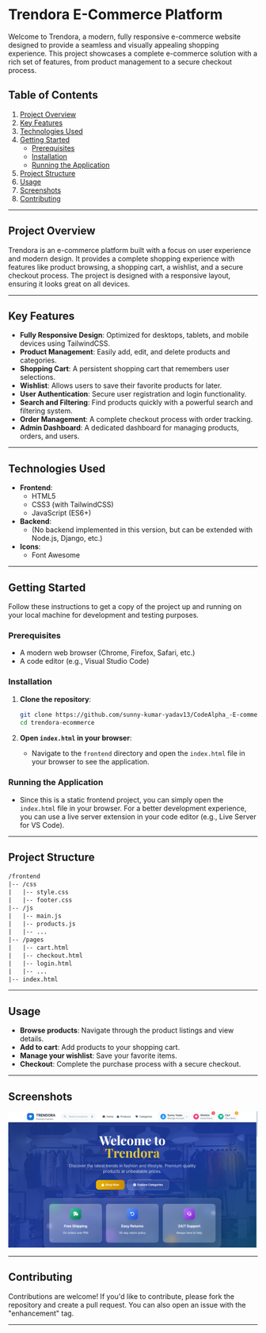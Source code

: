 # Trendora E-Commerce Platform

Welcome to Trendora, a modern, fully responsive e-commerce website designed to provide a seamless and visually appealing shopping experience. This project showcases a complete e-commerce solution with a rich set of features, from product management to a secure checkout process.

## Table of Contents

1. [Project Overview](#project-overview)
2. [Key Features](#key-features)
3. [Technologies Used](#technologies-used)
4. [Getting Started](#getting-started)
   - [Prerequisites](#prerequisites)
   - [Installation](#installation)
   - [Running the Application](#running-the-application)
5. [Project Structure](#project-structure)
6. [Usage](#usage)
7. [Screenshots](#screenshots)
8. [Contributing](#contributing)

---

## Project Overview

Trendora is an e-commerce platform built with a focus on user experience and modern design. It provides a complete shopping experience with features like product browsing, a shopping cart, a wishlist, and a secure checkout process. The project is designed with a responsive layout, ensuring it looks great on all devices.

---

## Key Features

- **Fully Responsive Design**: Optimized for desktops, tablets, and mobile devices using TailwindCSS.
- **Product Management**: Easily add, edit, and delete products and categories.
- **Shopping Cart**: A persistent shopping cart that remembers user selections.
- **Wishlist**: Allows users to save their favorite products for later.
- **User Authentication**: Secure user registration and login functionality.
- **Search and Filtering**: Find products quickly with a powerful search and filtering system.
- **Order Management**: A complete checkout process with order tracking.
- **Admin Dashboard**: A dedicated dashboard for managing products, orders, and users.

---

## Technologies Used

- **Frontend**:
  - HTML5
  - CSS3 (with TailwindCSS)
  - JavaScript (ES6+)
- **Backend**:
  - (No backend implemented in this version, but can be extended with Node.js, Django, etc.)
- **Icons**:
  - Font Awesome

---

## Getting Started

Follow these instructions to get a copy of the project up and running on your local machine for development and testing purposes.

### Prerequisites

- A modern web browser (Chrome, Firefox, Safari, etc.)
- A code editor (e.g., Visual Studio Code)

### Installation

1. **Clone the repository**:
   ```bash
   git clone https://github.com/sunny-kumar-yadav13/CodeAlpha_-E-commerce-Store-Trendora.git
   cd trendora-ecommerce
   ```

2. **Open `index.html` in your browser**:
   - Navigate to the `frontend` directory and open the `index.html` file in your browser to see the application.

### Running the Application

- Since this is a static frontend project, you can simply open the `index.html` file in your browser. For a better development experience, you can use a live server extension in your code editor (e.g., Live Server for VS Code).

---

## Project Structure

```
/frontend
|-- /css
|   |-- style.css
|   |-- footer.css
|-- /js
|   |-- main.js
|   |-- products.js
|   |-- ...
|-- /pages
|   |-- cart.html
|   |-- checkout.html
|   |-- login.html
|   |-- ...
|-- index.html
```

---

## Usage

- **Browse products**: Navigate through the product listings and view details.
- **Add to cart**: Add products to your shopping cart.
- **Manage your wishlist**: Save your favorite items.
- **Checkout**: Complete the purchase process with a secure checkout.

---

## Screenshots

![image alt](https://github.com/sunny-kumar-yadav13/CodeAlpha-E-commerce-Store-Trendora/blob/8a85bcde873b40b876bb11b74f784cab03063f56/screenshot.png)

---

## Contributing

Contributions are welcome! If you'd like to contribute, please fork the repository and create a pull request. You can also open an issue with the "enhancement" tag.

---



